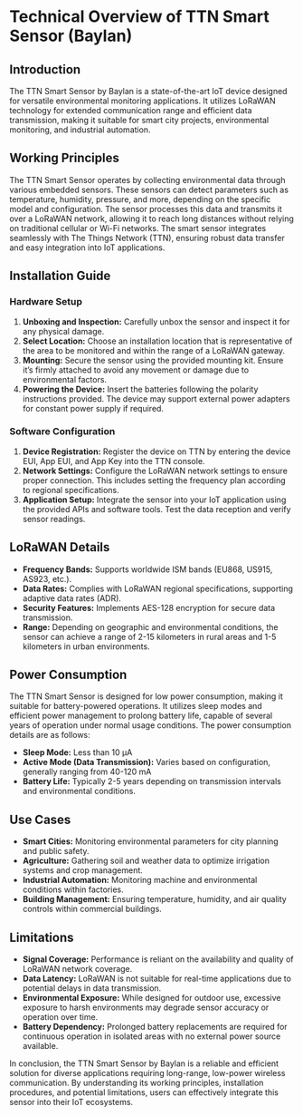 # Technical Overview of TTN Smart Sensor (Baylan)

## Introduction
The TTN Smart Sensor by Baylan is a state-of-the-art IoT device designed for versatile environmental monitoring applications. It utilizes LoRaWAN technology for extended communication range and efficient data transmission, making it suitable for smart city projects, environmental monitoring, and industrial automation.

## Working Principles
The TTN Smart Sensor operates by collecting environmental data through various embedded sensors. These sensors can detect parameters such as temperature, humidity, pressure, and more, depending on the specific model and configuration. The sensor processes this data and transmits it over a LoRaWAN network, allowing it to reach long distances without relying on traditional cellular or Wi-Fi networks. The smart sensor integrates seamlessly with The Things Network (TTN), ensuring robust data transfer and easy integration into IoT applications.

## Installation Guide

### Hardware Setup
1. **Unboxing and Inspection:** Carefully unbox the sensor and inspect it for any physical damage.
2. **Select Location:** Choose an installation location that is representative of the area to be monitored and within the range of a LoRaWAN gateway.
3. **Mounting:** Secure the sensor using the provided mounting kit. Ensure it’s firmly attached to avoid any movement or damage due to environmental factors.
4. **Powering the Device:** Insert the batteries following the polarity instructions provided. The device may support external power adapters for constant power supply if required.

### Software Configuration
1. **Device Registration:** Register the device on TTN by entering the device EUI, App EUI, and App Key into the TTN console.
2. **Network Settings:** Configure the LoRaWAN network settings to ensure proper connection. This includes setting the frequency plan according to regional specifications.
3. **Application Setup:** Integrate the sensor into your IoT application using the provided APIs and software tools. Test the data reception and verify sensor readings.

## LoRaWAN Details
- **Frequency Bands:** Supports worldwide ISM bands (EU868, US915, AS923, etc.).
- **Data Rates:** Complies with LoRaWAN regional specifications, supporting adaptive data rates (ADR).
- **Security Features:** Implements AES-128 encryption for secure data transmission.
- **Range:** Depending on geographic and environmental conditions, the sensor can achieve a range of 2-15 kilometers in rural areas and 1-5 kilometers in urban environments.

## Power Consumption
The TTN Smart Sensor is designed for low power consumption, making it suitable for battery-powered operations. It utilizes sleep modes and efficient power management to prolong battery life, capable of several years of operation under normal usage conditions. The power consumption details are as follows:
- **Sleep Mode:** Less than 10 µA
- **Active Mode (Data Transmission):** Varies based on configuration, generally ranging from 40-120 mA
- **Battery Life:** Typically 2-5 years depending on transmission intervals and environmental conditions.

## Use Cases
- **Smart Cities:** Monitoring environmental parameters for city planning and public safety.
- **Agriculture:** Gathering soil and weather data to optimize irrigation systems and crop management.
- **Industrial Automation:** Monitoring machine and environmental conditions within factories.
- **Building Management:** Ensuring temperature, humidity, and air quality controls within commercial buildings.

## Limitations
- **Signal Coverage:** Performance is reliant on the availability and quality of LoRaWAN network coverage.
- **Data Latency:** LoRaWAN is not suitable for real-time applications due to potential delays in data transmission.
- **Environmental Exposure:** While designed for outdoor use, excessive exposure to harsh environments may degrade sensor accuracy or operation over time.
- **Battery Dependency:** Prolonged battery replacements are required for continuous operation in isolated areas with no external power source available.

In conclusion, the TTN Smart Sensor by Baylan is a reliable and efficient solution for diverse applications requiring long-range, low-power wireless communication. By understanding its working principles, installation procedures, and potential limitations, users can effectively integrate this sensor into their IoT ecosystems.